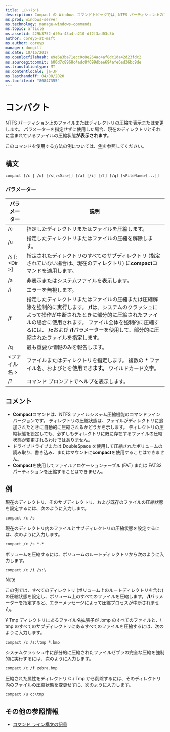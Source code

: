 ```yaml
---
title: コンパクト
description: Compact の Windows コマンドトピックでは、NTFS パーティション上のファイルまたはディレクトリの圧縮を表示または変更します。
ms.prod: windows-server
ms.technology: manage-windows-commands
ms.topic: article
ms.assetid: 429b3752-df0a-43a4-a210-df2f3ad03c3b
author: coreyp-at-msft
ms.author: coreyp
manager: dongill
ms.date: 10/16/2017
ms.openlocfilehash: e9e6a3ba71ecc0c8e264ac4af8dc1da42d23fdc2
ms.sourcegitcommit: b00d7c8968c4adc8f699dbee694afe6ed36bc9de
ms.translationtype: MT
ms.contentlocale: ja-JP
ms.lasthandoff: 04/08/2020
ms.locfileid: "80847355"
---
```

# <a name="compact"></a>コンパクト

NTFS パーティション上のファイルまたはディレクトリの圧縮を表示または変更します。 パラメーターを指定せずに使用した場合、現在のディレクトリとそれに含まれているファイルの圧縮状態**が表示されます**。

このコマンドを使用する方法の例については、[例](#BKMK_examples)を参照してください。

## <a name="syntax"></a>構文

```
compact [/c | /u] [/s[:<Dir>]] [/a] [/i] [/f] [/q] [<FileName>[...]]
```

### <a name="parameters"></a>パラメーター

|パラメーター|説明|
|---------|-----------|
|/c|指定したディレクトリまたはファイルを圧縮します。|
|/u|指定したディレクトリまたはファイルの圧縮を解除します。|
|/s [:\<Dir >]|指定されたディレクトリのすべてのサブディレクトリ (指定されていない場合は、現在のディレクトリ) に**compact**コマンドを適用します。|
|/a|非表示またはシステムファイルを表示します。|
|/i|エラーを無視します。|
|/f|指定したディレクトリまたはファイルの圧縮または圧縮解除を強制的に実行します。 **/f**は、システムのクラッシュによって操作が中断されたときに部分的に圧縮されたファイルの場合に使用されます。 ファイル全体を強制的に圧縮するには、 **/c**および **/f**パラメーターを使用して、部分的に圧縮されたファイルを指定します。|
|/q|最も重要な情報のみを報告します。|
|\<ファイル名 >|ファイルまたはディレクトリを指定します。 複数の **&#42;** ファイル名、およびとを使用でき**ます。** ワイルドカード文字。|
|/?|コマンド プロンプトでヘルプを表示します。|

## <a name="remarks"></a>コメント

-   **Compact**コマンドは、NTFS ファイルシステム圧縮機能のコマンドラインバージョンです。 ディレクトリの圧縮状態は、ファイルがディレクトリに追加されたときに自動的に圧縮されるかどうかを示します。 ディレクトリの圧縮状態を設定しても、必ずしもディレクトリに既に存在するファイルの圧縮状態が変更されるわけではありません。
-   ドライブドライブまたは DoubleSpace を使用して圧縮されたボリュームの読み取り、書き込み、またはマウントに**compact**を使用することはできません。
-   **Compact**を使用してファイルアロケーションテーブル (FAT) または FAT32 パーティションを圧縮することはできません。

## <a name="examples"></a><a name=BKMK_examples></a>例

現在のディレクトリ、そのサブディレクトリ、および既存のファイルの圧縮状態を設定するには、次のように入力します。
```
compact /c /s 
```
現在のディレクトリ内のファイルとサブディレクトリの圧縮状態を設定するには、次のように入力します。
```
compact /c /s *.*
```
ボリュームを圧縮するには、ボリュームのルートディレクトリから次のように入力します。
```
compact /c /i /s:\
```

> [!NOTE]
> この例では、すべてのディレクトリ (ボリューム上のルートディレクトリを含む) の圧縮状態を設定し、ボリューム上のすべてのファイルを圧縮します。 **/I**パラメーターを指定すると、エラーメッセージによって圧縮プロセスが中断されません。

¥ Tmp ディレクトリにあるファイル名拡張子が .bmp のすべてのファイルと、\ tmp のすべてのサブディレクトリにあるすべてのファイルを圧縮するには、次のように入力します。
```
compact /c /s:\tmp *.bmp
```
システムクラッシュ中に部分的に圧縮されたファイルゼブラの完全な圧縮を強制的に実行するには、次のように入力します。
```
compact /c /f zebra.bmp
```
圧縮された属性をディレクトリ C:\ Tmp から削除するには、そのディレクトリ内のファイルの圧縮状態を変更せずに、次のように入力します。
```
compact /u c:\tmp
```

## <a name="additional-references"></a>その他の参照情報

- [コマンド ライン構文の記号](command-line-syntax-key.md)